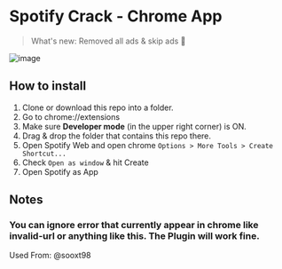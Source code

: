 # Spotify Crack - Chrome App

> What's new: Removed all ads & skip ads 🎉


![image](https://user-images.githubusercontent.com/13378059/109779378-dc420f00-7c40-11eb-8542-e35e9ce022ed.png)


## How to install

1. Clone or download this repo into a folder.
1. Go to chrome://extensions
2. Make sure **Developer mode** (in the upper right corner) is ON.
3. Drag & drop the folder that contains this repo there.
4. Open Spotify Web and open chrome `Options > More Tools > Create Shortcut...`
5. Check `Open as window` & hit Create
6. Open Spotify as App

##

## Notes
### You can ignore error that currently appear in chrome like invalid-url or anything like this. The Plugin will work fine.

Used From: @sooxt98
